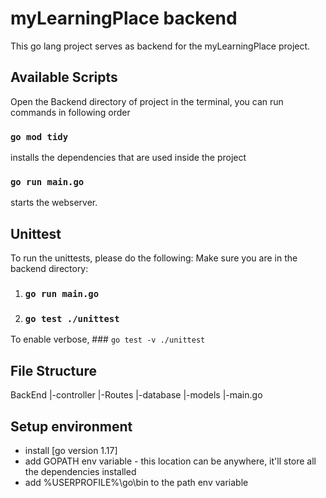 # myLearningPlace backend

This go lang project serves as backend for the myLearningPlace project.

## Available Scripts

Open the Backend directory of project in the terminal, you can run commands in following order

### `go mod tidy`

installs the dependencies that are used inside the project

### `go run main.go`

starts the webserver.

## Unittest
To run the unittests, please do the following:
Make sure you are in the backend directory:
1. ### `go run main.go`
2. ### `go test ./unittest`

To enable verbose, ### `go test -v ./unittest`

## File Structure

BackEnd
|-controller
|-Routes
|-database
|-models
|-main.go

## Setup environment

- install [go version 1.17]
- add GOPATH env variable - this location can be anywhere, it'll store all the dependencies installed
- add %USERPROFILE%\go\bin to the path env variable

